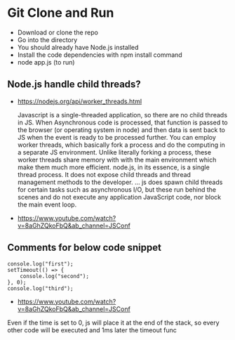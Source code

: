 # Git Clone and Run

- Download or clone the repo
- Go into the directory
- You should already have Node.js installed
- Install the code dependencies with npm install command
- node app.js (to run)

## Node.js handle child threads?

- https://nodejs.org/api/worker_threads.html

  Javascript is a single-threaded application, so there are no child threads in JS. When Asynchronous code is processed, that function is passed to the browser (or operating system in node) and then data is sent back to JS when the event is ready to be processed further.
  You can employ worker threads, which basically fork a process and do the computing in a separate JS environment. Unlike literally forking a process, these worker threads share memory with with the main environment which make them much more efficient.
  node.js, in its essence, is a single thread process. It does not expose child threads and thread management methods to the developer. … js does spawn child threads for certain tasks such as asynchronous I/O, but these run behind the scenes and do not execute any application JavaScript code, nor block the main event loop.

- https://www.youtube.com/watch?v=8aGhZQkoFbQ&ab_channel=JSConf

## Comments for below code snippet

```
console.log("first");
setTimeout(() => {
    console.log("second");
}, 0);
console.log("third");
```

- https://www.youtube.com/watch?v=8aGhZQkoFbQ&ab_channel=JSConf

Even if the time is set to 0, js will place it at the end of the stack, so every other code will be executed and 1ms later the timeout func
